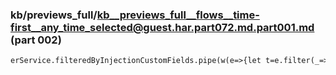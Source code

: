 ### kb/previews_full/kb__previews_full__flows__time-first__any_time_selected@guest.har.part072.md.part001.md (part 002)

```md
erService.filteredByInjectionCustomFields.pipe(w(e=>{let t=e.filter(_=>_.chain_id),n=e.filter(_=>
```

```
